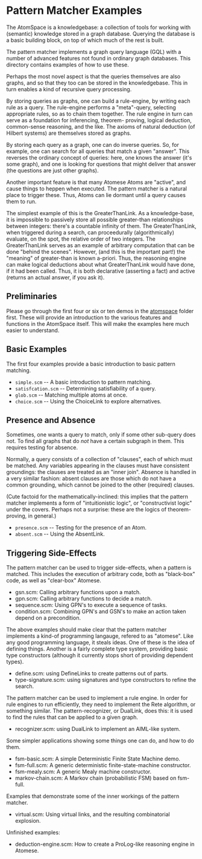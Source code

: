 
Pattern Matcher Examples
========================
The AtomSpace is a knowledgebase: a collection of tools for working
with (semantic) knowledge stored in a graph database. Querying the
database is a basic building block, on top of which much of the rest
is built.

The pattern matcher implements a graph query language (GQL) with a
number of advanced features not found in ordinary graph databases.
This directory contains examples of how to use these.

Perhaps the most novel aspect is that the queries themselves are also
graphs, and so that they too can be stored in the knowledgebase.  This
in turn enables a kind of recursive query processing.

By storing queries as graphs, one can build a rule-engine, by writing
each rule as a query. The rule-engine performs a "meta"-query,
selecting appropriate rules, so as to chain them together. The rule
engine in turn can serve as a foundation for inferencing, theorem-
proving, logical deduction, common-sense reasoning, and the like.
The axioms of natural deduction (of Hilbert systems) are themselves
stored as graphs.

By storing each query as a graph, one can do inverse queries. So, for
example, one can search for all queries that match a given "answer".
This reverses the ordinary concept of queries: here, one knows the
answer (it's some graph), and one is looking for questions that might
deliver that answer (the questions are just other graphs).

Another important feature is that many Atomese Atoms are "active", and
cause things to heppen when executed. The pattern matcher is a natural
place to trigger these. Thus, Atoms can lie dormant until a query causes
them to run.

The simplest example of this is the GreaterThanLink. As a
knowledge-base, it is impossible to passively store all possible
greater-than relationships between integers: there's a countable
infinity of them. The GreaterThanLink, when triggered during a search,
can proceedurally (algorithmically) evaluate, on the spot, the relative
order of two integers.  The GreaterThanLink serves as an example of
arbitrary computation that can be done "behind the scenes". However,
(and this is the important part!) the "meaning" of greater-than is
known a-priori. Thus, the reasoning engine can make logical deductions
about what GreaterThanLink would have done, if it had been called.
Thus, it is both declarative (asserting a fact) and active (returns an
actual answer, if you ask it).

Preliminaries
-------------
Please go through the first four or six or ten demos in the
[atomspace](../atomspace) folder first. These will provide an
introduction to the various features and functions in the AtomSpace
itself. This will make the examples here much easier to understand.

Basic Examples
--------------
The first four examples provide a basic introduction to basic
pattern matching.

* `simple.scm`       -- A basic introduction to pattern matching.
* `satisfcation.scm` -- Determining satisfiability of a query.
* `glob.scm`         -- Matching multiple atoms at once.
* `choice.scm`       -- Using the ChoiceLink to explore alternatives.

Presence and Absence
--------------------
Sometimes, one wants a query to match, only if some other sub-query does
not.  To find all graphs that do *not* have a certain subgraph in them.
This requires testing for absence.

Normally, a query consists of a collection of "clauses", each of which
must be matched. Any variables appearing in the clauses must have
consistent groundings: the clauses are treated as an "inner join".
Absence is handled in a very similar fashion: absent clauses are those
which do not have a common grounding, which cannot be joined to the
other (required) clauses.

(Cute factoid for the mathematically-inclined: this implies that the
pattern matcher implements a form of "intuitionistic logic", or
"constructivist logic" under the covers. Perhaps not a surprise: these
are the logics of theorem-proving, in general.)

* `presence.scm`     -- Testing for the presence of an Atom.
* `absent.scm`       -- Using the AbsentLink.

Triggering Side-Effects
-----------------------
The pattern matcher can be used to trigger side-effects, when a pattern
is matched.  This includes the execution of arbitrary code, both as
"black-box" code, as well as "clear-box" Atomese.

* gsn.scm: Calling arbitrary functions upon a match.
* gpn.scm: Calling arbitrary functions to decide a match.
* sequence.scm: Using GPN's to execute a sequence of tasks.
* condition.scm: Combining GPN's and GSN's to make an action taken
    depend on a precondition.

The above examples should make clear that the pattern matcher implements
a kind-of programming langauge, refered to as "atomese". Like any good
programming language, it steals ideas.  One of these is the idea of
defining things.  Another is a fairly complete type system, providing
basic type constructors (although it currently stops short of providing
dependent types).

* define.scm: using DefineLinks to create patterns out of parts.
* type-signature.scm: using signatures and type constructors to refine
    the search.

The pattern matcher can be used to implement a rule engine.  In order
for rule engines to run efficiently, they need to implement the Rete
algorithm, or something similar.  The pattern-recognizer, or DualLink,
does this: it is used to find the rules that can be applied to a given
graph.

* recognizer.scm: using DualLink to implement an AIML-like system.

Some simpler applications showing some things one can do, and how to do
them.

* fsm-basic.scm: A simple Deterministic Finite State Machine demo.
* fsm-full.scm: A generic deterministic finite-state-machine constructor.
* fsm-mealy.scm: A generic Mealy machine constructor.
* markov-chain.scm: A Markov chain (probabilistic FSM) based on fsm-full.

Examples that demonstrate some of the inner workings of the pattern
matcher.

* virtual.scm: Using virtual links, and the resulting combinatorial
     explosion.

Unfinished examples:

* deduction-engine.scm: How to create a ProLog-like reasoning engine in
      Atomese.

